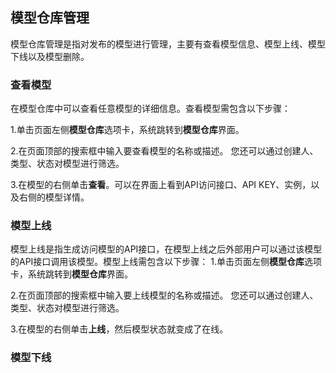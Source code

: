 ## 模型仓库管理
模型仓库管理是指对发布的模型进行管理，主要有查看模型信息、模型上线、模型下线以及模型删除。

### 查看模型
在模型仓库中可以查看任意模型的详细信息。查看模型需包含以下步骤：

1.单击页面左侧**模型仓库**选项卡，系统跳转到**模型仓库**界面。

2.在页面顶部的搜索框中输入要查看模型的名称或描述。
  您还可以通过创建人、类型、状态对模型进行筛选。

3.在模型的右侧单击**查看**。可以在界面上看到API访问接口、API KEY、实例，以及右侧的模型详情。

### 模型上线
模型上线是指生成访问模型的API接口，在模型上线之后外部用户可以通过该模型的API接口调用该模型。模型上线需包含以下步骤：
1.单击页面左侧**模型仓库**选项卡，系统跳转到**模型仓库**界面。

2.在页面顶部的搜索框中输入要上线模型的名称或描述。
  您还可以通过创建人、类型、状态对模型进行筛选。
  
3.在模型的右侧单击**上线**，然后模型状态就变成了在线。

### 模型下线






  
